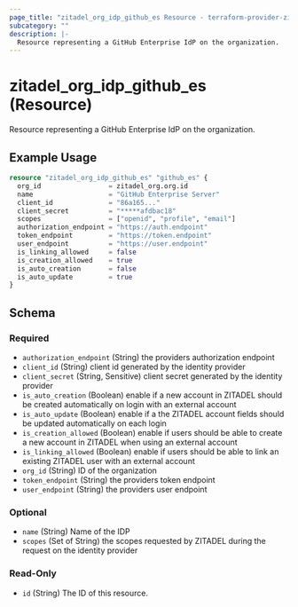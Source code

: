 ```yaml
---
page_title: "zitadel_org_idp_github_es Resource - terraform-provider-zitadel"
subcategory: ""
description: |-
  Resource representing a GitHub Enterprise IdP on the organization.
---
```


# zitadel_org_idp_github_es (Resource)

Resource representing a GitHub Enterprise IdP on the organization.

## Example Usage

```terraform
resource "zitadel_org_idp_github_es" "github_es" {
  org_id                 = zitadel_org.org.id
  name                   = "GitHub Enterprise Server"
  client_id              = "86a165..."
  client_secret          = "*****afdbac18"
  scopes                 = ["openid", "profile", "email"]
  authorization_endpoint = "https://auth.endpoint"
  token_endpoint         = "https://token.endpoint"
  user_endpoint          = "https://user.endpoint"
  is_linking_allowed     = false
  is_creation_allowed    = true
  is_auto_creation       = false
  is_auto_update         = true
}
```

<!-- schema generated by tfplugindocs -->
## Schema

### Required

- `authorization_endpoint` (String) the providers authorization endpoint
- `client_id` (String) client id generated by the identity provider
- `client_secret` (String, Sensitive) client secret generated by the identity provider
- `is_auto_creation` (Boolean) enable if a new account in ZITADEL should be created automatically on login with an external account
- `is_auto_update` (Boolean) enable if a the ZITADEL account fields should be updated automatically on each login
- `is_creation_allowed` (Boolean) enable if users should be able to create a new account in ZITADEL when using an external account
- `is_linking_allowed` (Boolean) enable if users should be able to link an existing ZITADEL user with an external account
- `org_id` (String) ID of the organization
- `token_endpoint` (String) the providers token endpoint
- `user_endpoint` (String) the providers user endpoint

### Optional

- `name` (String) Name of the IDP
- `scopes` (Set of String) the scopes requested by ZITADEL during the request on the identity provider

### Read-Only

- `id` (String) The ID of this resource.
